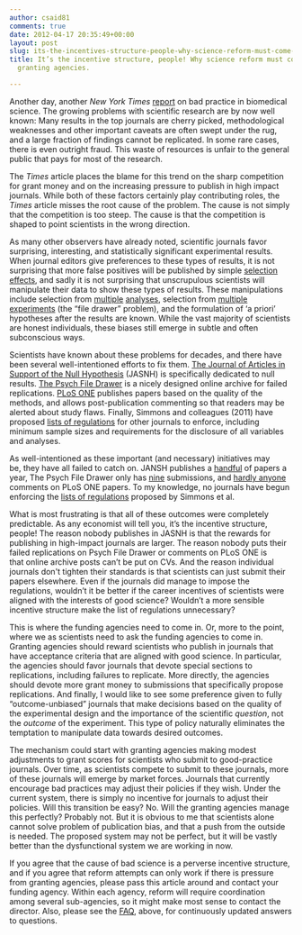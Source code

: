 ```yaml
---
author: csaid81
comments: true
date: 2012-04-17 20:35:49+00:00
layout: post
slug: its-the-incentives-structure-people-why-science-reform-must-come-from-the-granting-agencies
title: It’s the incentive structure, people! Why science reform must come from the
  granting agencies.

---
```


Another day, another _New York Times_ [report](http://www.nytimes.com/2012/04/17/science/rise-in-scientific-journal-retractions-prompts-calls-for-reform.html?pagewanted=1&_r=2) on bad practice in biomedical science. The growing problems with scientific research are by now well known: Many results in the top journals are cherry picked, methodological weaknesses and other important caveats are often swept under the rug, and a large fraction of findings cannot be replicated. In some rare cases, there is even outright fraud. This waste of resources is unfair to the general public that pays for most of the research.

The _Times_ article places the blame for this trend on the sharp competition for grant money and on the increasing pressure to publish in high impact journals. While both of these factors certainly play contributing roles, the _Times_ article misses the root cause of the problem. The cause is not simply that the competition is too steep. The cause is that the competition is shaped to point scientists in the wrong direction.

As many other observers have already noted, scientific journals favor surprising, interesting, and statistically significant experimental results. When journal editors give preferences to these types of results, it is not surprising that more false positives will be published by simple [selection effects](http://www.plosmedicine.org/article/info:doi/10.1371/journal.pmed.0020124), and sadly it is not surprising that unscrupulous scientists will manipulate their data to show these types of results. These manipulations include selection from [multiple](http://www.ncbi.nlm.nih.gov/pubmed/3661589) [analyses](http://people.psych.cornell.edu/~jec7/pcd%20pubs/simmonsetal11.pdf), selection from [multiple experiments](http://www.talyarkoni.org/blog/tag/file-drawer-problem/) (the “file drawer” problem), and the formulation of ‘a priori’ hypotheses after the results are known. While the vast majority of scientists are honest individuals, these biases still emerge in subtle and often subconscious ways.

Scientists have known about these problems for decades, and there have been several well-intentioned efforts to fix them. [The Journal of Articles in Support of the Null Hypothesis](http://www.jasnh.com/) (JASNH) is specifically dedicated to null results. [The Psych File Drawer](http://psychfiledrawer.org/) is a nicely designed online archive for failed replications. [PLoS ONE](http://www.plosone.org) publishes papers based on the quality of the methods, and allows post-publication commenting so that readers may be alerted about study flaws. Finally, Simmons and colleagues (2011) have proposed [lists of regulations](http://people.psych.cornell.edu/~jec7/pcd%20pubs/simmonsetal11.pdf) for other journals to enforce, including minimum sample sizes and requirements for the disclosure of all variables and analyses.

As well-intentioned as these important (and necessary) initiatives may be, they have all failed to catch on. JANSH publishes a [handful](http://www.jasnh.com/) of papers a year, The Psych File Drawer only has [nine](http://psychfiledrawer.org/view_article_list.php) submissions, and [hardly anyone](http://www.plosone.org/article/browse.action?field=date&day=1) comments on PLoS ONE papers. To my knowledge, no journals have begun enforcing the [lists of regulations](http://people.psych.cornell.edu/~jec7/pcd%20pubs/simmonsetal11.pdf) proposed by Simmons et al.

What is most frustrating is that all of these outcomes were completely predictable. As any economist will tell you, it’s the incentive structure, people! The reason nobody publishes in JASNH is that the rewards for publishing in high-impact journals are larger. The reason nobody puts their failed replications on Psych File Drawer or comments on PLoS ONE is that online archive posts can’t be put on CVs. And the reason individual journals don't tighten their standards is that scientists can just submit their papers elsewhere. Even if the journals did manage to impose the regulations, wouldn’t it be better if the career incentives of scientists were aligned with the interests of good science? Wouldn’t a more sensible incentive structure make the list of regulations unnecessary?

This is where the funding agencies need to come in. Or, more to the point, where we as scientists need to ask the funding agencies to come in. Granting agencies should reward scientists who publish in journals that have acceptance criteria that are aligned with good science. In particular, the agencies should favor journals that devote special sections to replications, including failures to replicate. More directly, the agencies should devote more grant money to submissions that specifically propose replications. And finally, I would like to see some preference given to fully “outcome-unbiased” journals that make decisions based on the quality of the experimental design and the importance of the scientific _question_, not the _outcome_ of the experiment. This type of policy naturally eliminates the temptation to manipulate data towards desired outcomes.

The mechanism could start with granting agencies making modest adjustments to grant scores for scientists who submit to good-practice journals. Over time, as scientists compete to submit to these journals, more of these journals will emerge by market forces. Journals that currently encourage bad practices may adjust their policies if they wish. Under the current system, there is simply no incentive for journals to adjust their policies. Will this transition be easy? No. Will the granting agencies manage this perfectly? Probably not. But it is obvious to me that scientists alone cannot solve problem of publication bias, and that a push from the outside is needed. The proposed system may not be perfect, but it will be vastly better than the dysfunctional system we are working in now.

If you agree that the cause of bad science is a perverse incentive structure, and if you agree that reform attempts can only work if there is pressure from granting agencies, please pass this article around and contact your funding agency. Within each agency, reform will require coordination among several sub-agencies, so it might make most sense to contact the director. Also, please see the [FAQ](/2012/04/18/faq/), above, for continuously updated answers to questions.
